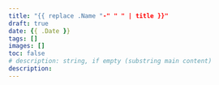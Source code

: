 ```yaml
---
title: "{{ replace .Name "-" " " | title }}"
draft: true
date: {{ .Date }}
tags: []
images: []
toc: false
# description: string, if empty (substring main content)
description:
---
```


